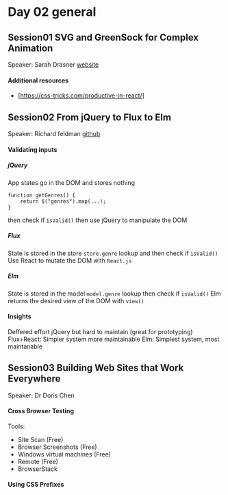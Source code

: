 # Day 02 general

## Session01 SVG and GreenSock for Complex Animation
Speaker: Sarah Drasner [website](http://sarahdrasnerdesign.com/)

#### Additional resources
* [https://css-tricks.com/productive-in-react/]


## Session02 From jQuery to Flux to Elm
Speaker: Richard feldman [github](https://github.com/rtfeldman)
#### Validating inputs

##### jQuery 
App states go in the DOM and stores nothing

```
function getGenres() {
    return $("genres").map(...);
}
```

then check if `isValid()` 
then use jQuery to manipulate the DOM

##### Flux
State is stored in the store
`store.genre` 
lookup and then check if `isValid()`
Use React to mutate the DOM with `React.js`

##### Elm
State is stored in the model
`model.genre` 
lookup then check if `isValid()`
Elm returns the desired view of the DOM with `view()`


#### Insights
Deffered effort jQuery but hard to maintain (great for prototyping)
Flux+React: Simpler system more maintainable
Elm: Simplest system, most maintanable

## Session03 Building Web Sites that Work Everywhere
Speaker: Dr Doris Chen

#### Cross Browser Testing
Tools:
* Site Scan (Free)
* Browser Screenshots (Free)
* Windows virtual machines (Free)
* Remote (Free)
* BrowserStack

#### Using CSS Prefixes










